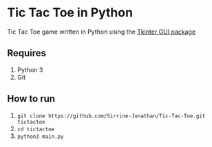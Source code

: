 # Tic Tac Toe in Python

Tic Tac Toe game written in Python using the [Tkinter GUI package](https://docs.python.org/3/library/tkinter.html)

## Requires

1. Python 3
2. Git

## How to run

1. `git clone https://github.com/Sirrine-Jonathan/Tic-Tac-Toe.git tictactoe`
2. `cd tictactoe`
3. `python3 main.py`
